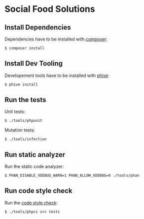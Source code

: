 # Social Food Solutions

## Install Dependencies

Dependencies have to be installed with [composer](https://getcomposer.org/):

``` bash
$ composer install
```

## Install Dev Tooling

Developement tools have to be installed with [phive](https://phar.io/#Install):

``` bash
$ phive install
```

## Run the tests

Unit tests:

``` bash
$ ./tools/phpunit
```

Mutation tests:

``` bash
$ ./tools/infection
```

## Run static analyzer

Run the static code analyzer:

``` bash
$ PHAN_DISABLE_XDEBUG_WARN=1 PHAN_ALLOW_XDEBUG=0 ./tools/phan
```

## Run code style check

Run the [code style check](https://github.com/squizlabs/PHP_CodeSniffer):

``` bash
$ ./tools/phpcs src tests
```
